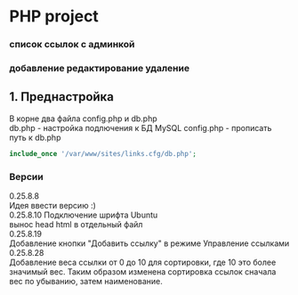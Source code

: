 # PHP project  
### список ссылок с админкой  
### добавление редактирование удаление  
  
## 1. Преднастройка  
  
В корне два файла config.php и db.php  
db.php - настройка подлючения к БД MySQL
config.php - прописать путь к db.php 

```PHP
include_once '/var/www/sites/links.cfg/db.php';
```

### Версии

0.25.8.8  
Идея ввести версию :)  
0.25.8.10 
Подключение шрифта Ubuntu  
вынос head html в отдельный файл  
0.25.8.19  
Добавление кнопки "Добавить ссылку" в режиме Управление ссылками  
0.25.8.28  
Добавление веса ссылки от 0 до 10 для сортировки, где 10 это более значимый вес. Таким образом изменена сортировка ссылок сначала вес по убыванию, затем наименование.

